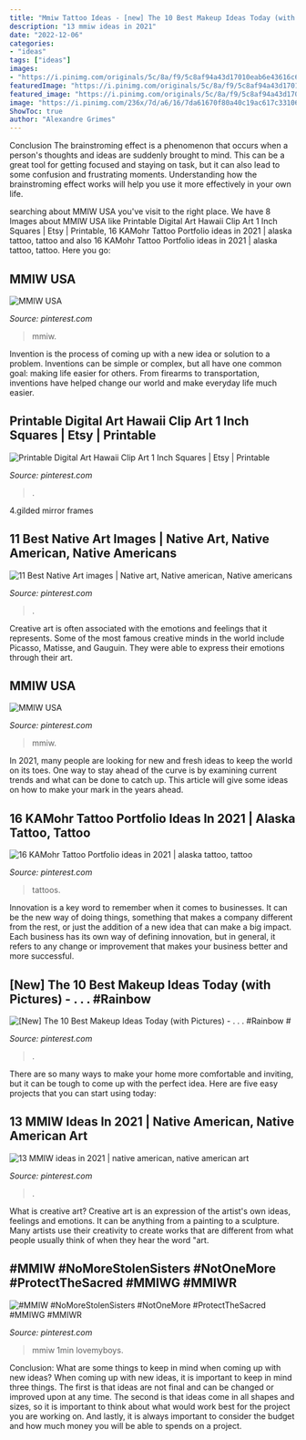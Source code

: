 ```yaml
---
title: "Mmiw Tattoo Ideas - [new] The 10 Best Makeup Ideas Today (with Pictures)"
description: "13 mmiw ideas in 2021"
date: "2022-12-06"
categories:
- "ideas"
tags: ["ideas"]
images:
- "https://i.pinimg.com/originals/5c/8a/f9/5c8af94a43d17010eab6e43616c6e2d0.jpg"
featuredImage: "https://i.pinimg.com/originals/5c/8a/f9/5c8af94a43d17010eab6e43616c6e2d0.jpg"
featured_image: "https://i.pinimg.com/originals/5c/8a/f9/5c8af94a43d17010eab6e43616c6e2d0.jpg"
image: "https://i.pinimg.com/236x/7d/a6/16/7da61670f80a40c19ac617c33106ba77.jpg"
ShowToc: true
author: "Alexandre Grimes"
---
```



Conclusion
The brainstroming effect is a phenomenon that occurs when a person's thoughts and ideas are suddenly brought to mind. This can be a great tool for getting focused and staying on task, but it can also lead to some confusion and frustrating moments. Understanding how the brainstroming effect works will help you use it more effectively in your own life.

	

		
searching about MMIW USA you've visit to the right place. We have 8 Images about MMIW USA like Printable Digital Art Hawaii Clip Art 1 Inch Squares | Etsy | Printable, 16 KAMohr Tattoo Portfolio ideas in 2021 | alaska tattoo, tattoo and also 16 KAMohr Tattoo Portfolio ideas in 2021 | alaska tattoo, tattoo. Here you go:
		
    
## MMIW USA

<img loading=lazy src="https://i.pinimg.com/236x/38/54/88/38548854d4d6f8306402412ace9b7605.jpg" onerror="this.onerror=null;this.src='https://tse3.mm.bing.net/th?id=OIP.JudbiFxLkdsjZ5xURT8TQwAAAA&amp;pid=15.1';" alt="MMIW USA">

_Source: pinterest.com_

>mmiw. 

	

Invention is the process of coming up with a new idea or solution to a problem. Inventions can be simple or complex, but all have one common goal: making life easier for others. From firearms to transportation, inventions have helped change our world and make everyday life much easier.

    
## Printable Digital Art Hawaii Clip Art 1 Inch Squares | Etsy | Printable

<img loading=lazy src="https://i.pinimg.com/736x/e0/18/03/e0180394e5dceee9ca9941ca56123c10.jpg" onerror="this.onerror=null;this.src='https://tse2.mm.bing.net/th?id=OIP.uQx4N7Vf4BguaVBC0Jli6AHaHY&amp;pid=15.1';" alt="Printable Digital Art Hawaii Clip Art 1 Inch Squares | Etsy | Printable">

_Source: pinterest.com_

>. 

	

4.gilded mirror frames

    
## 11 Best Native Art Images | Native Art, Native American, Native Americans

<img loading=lazy src="https://i.pinimg.com/236x/45/89/1b/45891bad91dbb35d1cb35231f69de1c2--social-justice-oppression.jpg" onerror="this.onerror=null;this.src='https://tse2.mm.bing.net/th?id=OIP.mqAZzf0ZR13IANNW_RiPUgAAAA&amp;pid=15.1';" alt="11 Best Native Art images | Native art, Native american, Native americans">

_Source: pinterest.com_

>. 

	

Creative art is often associated with the emotions and feelings that it represents. Some of the most famous creative minds in the world include Picasso, Matisse, and Gauguin. They were able to express their emotions through their art.

    
## MMIW USA

<img loading=lazy src="https://i.pinimg.com/280x280_RS/6c/27/9b/6c279b3f64bf7ed2977dd6c776ec8141.jpg" onerror="this.onerror=null;this.src='https://tse3.mm.bing.net/th?id=OIP.qYQx8vrIo6TrBjNkRjrchwAAAA&amp;pid=15.1';" alt="MMIW USA">

_Source: pinterest.com_

>mmiw. 

	

In 2021, many people are looking for new and fresh ideas to keep the world on its toes. One way to stay ahead of the curve is by examining current trends and what can be done to catch up. This article will give some ideas on how to make your mark in the years ahead.

    
## 16 KAMohr Tattoo Portfolio Ideas In 2021 | Alaska Tattoo, Tattoo

<img loading=lazy src="https://i.pinimg.com/236x/7d/a6/16/7da61670f80a40c19ac617c33106ba77.jpg" onerror="this.onerror=null;this.src='https://tse1.mm.bing.net/th?id=OIP.My4M5sVJUe_V1JUGgwuC4QAAAA&amp;pid=15.1';" alt="16 KAMohr Tattoo Portfolio ideas in 2021 | alaska tattoo, tattoo">

_Source: pinterest.com_

>tattoos. 

	

Innovation is a key word to remember when it comes to businesses. It can be the new way of doing things, something that makes a company different from the rest, or just the addition of a new idea that can make a big impact. Each business has its own way of defining innovation, but in general, it refers to any change or improvement that makes your business better and more successful.

    
## [New] The 10 Best Makeup Ideas Today (with Pictures) - . . . #Rainbow #

<img loading=lazy src="https://i.pinimg.com/originals/5c/8a/f9/5c8af94a43d17010eab6e43616c6e2d0.jpg" onerror="this.onerror=null;this.src='https://tse3.mm.bing.net/th?id=OIP.N8eg54GLuhb9lFSynrUSvAHaHa&amp;pid=15.1';" alt="[New] The 10 Best Makeup Ideas Today (with Pictures) - . . . #Rainbow #">

_Source: pinterest.com_

>. 

	

There are so many ways to make your home more comfortable and inviting, but it can be tough to come up with the perfect idea. Here are five easy projects that you can start using today: 

    
## 13 MMIW Ideas In 2021 | Native American, Native American Art

<img loading=lazy src="https://i.pinimg.com/474x/3c/55/b6/3c55b68e62e99ec51e58da7962df1eb4.jpg" onerror="this.onerror=null;this.src='https://tse1.mm.bing.net/th?id=OIP.AvyrWvJrYOMP-az1C1J15wAAAA&amp;pid=15.1';" alt="13 MMIW ideas in 2021 | native american, native american art">

_Source: pinterest.com_

>. 

	

What is creative art?
Creative art is an expression of the artist's own ideas, feelings and emotions. It can be anything from a painting to a sculpture. Many artists use their creativity to create works that are different from what people usually think of when they hear the word "art.

    
## #MMIW #NoMoreStolenSisters #NotOneMore #ProtectTheSacred #MMIWG #MMIWR

<img loading=lazy src="https://i.pinimg.com/236x/b9/51/00/b95100054d8cc3ef75038125e238ce0e--american-indians-native-american.jpg?nii=t" onerror="this.onerror=null;this.src='https://tse4.mm.bing.net/th?id=OIP.8or7LXj2SEk0s0qnxVPoLgAAAA&amp;pid=15.1';" alt="#MMIW #NoMoreStolenSisters #NotOneMore #ProtectTheSacred #MMIWG #MMIWR">

_Source: pinterest.com_

>mmiw 1min lovemyboys. 

	

Conclusion: What are some things to keep in mind when coming up with new ideas?
When coming up with new ideas, it is important to keep in mind three things. The first is that ideas are not final and can be changed or improved upon at any time. The second is that ideas come in all shapes and sizes, so it is important to think about what would work best for the project you are working on. And lastly, it is always important to consider the budget and how much money you will be able to spends on a project.

